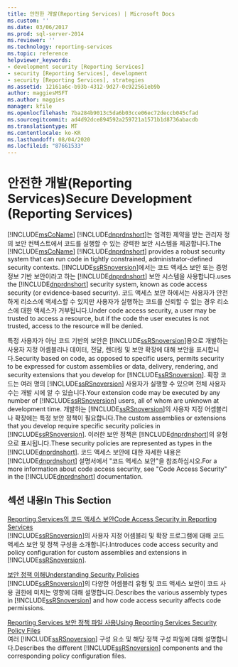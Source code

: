 ```yaml
---
title: 안전한 개발(Reporting Services) | Microsoft Docs
ms.custom: ''
ms.date: 03/06/2017
ms.prod: sql-server-2014
ms.reviewer: ''
ms.technology: reporting-services
ms.topic: reference
helpviewer_keywords:
- development security [Reporting Services]
- security [Reporting Services], development
- security [Reporting Services], strategies
ms.assetid: 12161a6c-b93b-4312-9d27-0c922561eb9b
author: maggiesMSFT
ms.author: maggies
manager: kfile
ms.openlocfilehash: 7ba284b9013c5da6b03cce06ec72deccb045cfad
ms.sourcegitcommit: ad4d92dce894592a259721a1571b1d8736abacdb
ms.translationtype: MT
ms.contentlocale: ko-KR
ms.lasthandoff: 08/04/2020
ms.locfileid: "87661533"
---
```

# <a name="secure-development-reporting-services"></a><span data-ttu-id="e29a6-102">안전한 개발(Reporting Services)</span><span class="sxs-lookup"><span data-stu-id="e29a6-102">Secure Development (Reporting Services)</span></span>
  <span data-ttu-id="e29a6-103">[!INCLUDE[msCoName](../../../includes/msconame-md.md)] [!INCLUDE[dnprdnshort](../../../includes/dnprdnshort-md.md)]는 엄격한 제약을 받는 관리자 정의 보안 컨텍스트에서 코드를 실행할 수 있는 강력한 보안 시스템을 제공합니다.</span><span class="sxs-lookup"><span data-stu-id="e29a6-103">The [!INCLUDE[msCoName](../../../includes/msconame-md.md)] [!INCLUDE[dnprdnshort](../../../includes/dnprdnshort-md.md)] provides a robust security system that can run code in tightly constrained, administrator-defined security contexts.</span></span> [!INCLUDE[ssRSnoversion](../../../includes/ssrsnoversion-md.md)]<span data-ttu-id="e29a6-104">에서는 코드 액세스 보안 또는 증명 정보 기반 보안이라고 하는 [!INCLUDE[dnprdnshort](../../../includes/dnprdnshort-md.md)] 보안 시스템을 사용합니다.</span><span class="sxs-lookup"><span data-stu-id="e29a6-104">uses the [!INCLUDE[dnprdnshort](../../../includes/dnprdnshort-md.md)] security system, known as code access security (or evidence-based security).</span></span> <span data-ttu-id="e29a6-105">코드 액세스 보안 하에서는 사용자가 안전하게 리소스에 액세스할 수 있지만 사용자가 실행하는 코드를 신뢰할 수 없는 경우 리소스에 대한 액세스가 거부됩니다.</span><span class="sxs-lookup"><span data-stu-id="e29a6-105">Under code access security, a user may be trusted to access a resource, but if the code the user executes is not trusted, access to the resource will be denied.</span></span>  
  
 <span data-ttu-id="e29a6-106">특정 사용자가 아닌 코드 기반의 보안은 [!INCLUDE[ssRSnoversion](../../../includes/ssrsnoversion-md.md)]용으로 개발하는 사용자 지정 어셈블리나 데이터, 전달, 렌더링 및 보안 확장에 대해 보안을 표시합니다.</span><span class="sxs-lookup"><span data-stu-id="e29a6-106">Security based on code, as opposed to specific users, permits security to be expressed for custom assemblies or data, delivery, rendering, and security extensions that you develop for [!INCLUDE[ssRSnoversion](../../../includes/ssrsnoversion-md.md)].</span></span> <span data-ttu-id="e29a6-107">확장 코드는 여러 명의 [!INCLUDE[ssRSnoversion](../../../includes/ssrsnoversion-md.md)] 사용자가 실행할 수 있으며 전체 사용자 수는 개발 시에 알 수 있습니다.</span><span class="sxs-lookup"><span data-stu-id="e29a6-107">Your extension code may be executed by any number of [!INCLUDE[ssRSnoversion](../../../includes/ssrsnoversion-md.md)] users, all of whom are unknown at development time.</span></span> <span data-ttu-id="e29a6-108">개발하는 [!INCLUDE[ssRSnoversion](../../../includes/ssrsnoversion-md.md)]의 사용자 지정 어셈블리나 확장에는 특정 보안 정책이 필요합니다.</span><span class="sxs-lookup"><span data-stu-id="e29a6-108">The custom assemblies or extensions that you develop require specific security policies in [!INCLUDE[ssRSnoversion](../../../includes/ssrsnoversion-md.md)].</span></span> <span data-ttu-id="e29a6-109">이러한 보안 정책은 [!INCLUDE[dnprdnshort](../../../includes/dnprdnshort-md.md)]의 유형으로 표시됩니다.</span><span class="sxs-lookup"><span data-stu-id="e29a6-109">These security policies are represented as types in the [!INCLUDE[dnprdnshort](../../../includes/dnprdnshort-md.md)].</span></span> <span data-ttu-id="e29a6-110">코드 액세스 보안에 대한 자세한 내용은 [!INCLUDE[dnprdnshort](../../../includes/dnprdnshort-md.md)] 설명서에서 "코드 액세스 보안"을 참조하십시오.</span><span class="sxs-lookup"><span data-stu-id="e29a6-110">For a more information about code access security, see "Code Access Security" in the [!INCLUDE[dnprdnshort](../../../includes/dnprdnshort-md.md)] documentation.</span></span>  
  
## <a name="in-this-section"></a><span data-ttu-id="e29a6-111">섹션 내용</span><span class="sxs-lookup"><span data-stu-id="e29a6-111">In This Section</span></span>  
 [<span data-ttu-id="e29a6-112">Reporting Services의 코드 액세스 보안</span><span class="sxs-lookup"><span data-stu-id="e29a6-112">Code Access Security in Reporting Services</span></span>](code-access-security-in-reporting-services.md)  
 <span data-ttu-id="e29a6-113">[!INCLUDE[ssRSnoversion](../../../includes/ssrsnoversion-md.md)]의 사용자 지정 어셈블리 및 확장 프로그램에 대해 코드 액세스 보안 및 정책 구성을 소개합니다.</span><span class="sxs-lookup"><span data-stu-id="e29a6-113">Introduces code access security and policy configuration for custom assemblies and extensions in [!INCLUDE[ssRSnoversion](../../../includes/ssrsnoversion-md.md)].</span></span>  
  
 [<span data-ttu-id="e29a6-114">보안 정책 이해</span><span class="sxs-lookup"><span data-stu-id="e29a6-114">Understanding Security Policies</span></span>](understanding-security-policies.md)  
 <span data-ttu-id="e29a6-115">[!INCLUDE[ssRSnoversion](../../../includes/ssrsnoversion-md.md)]의 다양한 어셈블리 유형 및 코드 액세스 보안이 코드 사용 권한에 미치는 영향에 대해 설명합니다.</span><span class="sxs-lookup"><span data-stu-id="e29a6-115">Describes the various assembly types in [!INCLUDE[ssRSnoversion](../../../includes/ssrsnoversion-md.md)] and how code access security affects code permissions.</span></span>  
  
 [<span data-ttu-id="e29a6-116">Reporting Services 보안 정책 파일 사용</span><span class="sxs-lookup"><span data-stu-id="e29a6-116">Using Reporting Services Security Policy Files</span></span>](using-reporting-services-security-policy-files.md)  
 <span data-ttu-id="e29a6-117">여러 [!INCLUDE[ssRSnoversion](../../../includes/ssrsnoversion-md.md)] 구성 요소 및 해당 정책 구성 파일에 대해 설명합니다.</span><span class="sxs-lookup"><span data-stu-id="e29a6-117">Describes the different [!INCLUDE[ssRSnoversion](../../../includes/ssrsnoversion-md.md)] components and the corresponding policy configuration files.</span></span>  
  
  
